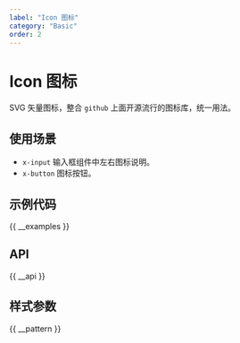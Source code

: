 ```yaml
---
label: "Icon 图标"
category: "Basic"
order: 2
---
```


# Icon 图标

SVG 矢量图标，整合 `github` 上面开源流行的图标库，统一用法。

## 使用场景

-   `x-input` 输入框组件中左右图标说明。
-   `x-button` 图标按钮。

## 示例代码

{{ __examples }}

## API

{{ __api }}

## 样式参数

{{ __pattern }}
